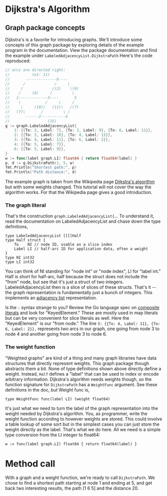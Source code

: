 # Dijkstra's Algorithm
## Graph package concepts
Dijkstra's is a favorite for introducing graphs.  We'll introduce some concepts
of this graph package by exploring details of the example program in the
documentation.  View the package documentation and find the example under
`LabeledAdjacencyList.DijkstraPath`  Here's the code reproduced:
```go
// arcs are directed right:
//          (wt: 11)
//       --------------6----
//      /             /     \
//     /             /(2)    \(9)
//    /     (9)     /         \
//   1-------------3----       5
//    \           /     \     /
//     \     (10)/   (11)\   /(7)
//   (7)\       /         \ /
//       ------2-----------4
//                 (15)
g := graph.LabeledAdjacencyList{
    1: {{To: 2, Label: 7}, {To: 3, Label: 9}, {To: 6, Label: 11}},
    2: {{To: 3, Label: 10}, {To: 4, Label: 15}},
    3: {{To: 4, Label: 11}, {To: 6, Label: 2}},
    4: {{To: 5, Label: 7}},
    6: {{To: 5, Label: 9}},
}
w := func(label graph.LI) float64 { return float64(label) }
p, d := g.DijkstraPath(1, 5, w)
fmt.Println("Shortest path:", p)
fmt.Println("Path distance:", d)
```
The example graph is taken from the Wikipedia page
[Dijkstra's algorithm](https://en.wikipedia.org/wiki/Dijkstra%27s_algorithm)
but with some weights changed.  This tutorial will not cover the way the
algorithm works.  For that the Wikipedia page gives a good introduction.

### The graph literal
That's the construction `graph.LabeledAdjacencyList{`... To understand it,
read the documentation on LabeledAdjacencyList and chase down the type
definitions,
```
type LabeledAdjacencyList [][]Half
type Half struct {
    To    NI // node ID, usable as a slice index
    Label LI // half-arc ID for application data, often a weight
}
type NI int32
type LI int32
```
You can think of NI standing for "node int" or "node index", LI for
"label int." Half is short for half-arc, half because the struct does not
include the "from" node, but see that it's just a struct of two integers.
LabeledAdjacencyList then is a slice of slices of these structs.  That's it --
the graph representation is fundamentally just a bunch of integers.  This
implements an [adjacency list](https://en.wikipedia.org/wiki/Adjacency_list)
representation.

Is the `:` syntax strange to you?  Review the Go language spec on
[composite literals](http://localhost:8081/ref/spec#Composite_literals)
and look for "KeyedElement."  These are mostly used in map literals
but can be very convenient for slice literals as well.  Here the "KeyedElement"
is our "from node."  The line `3: {{To: 4, Label: 11}, {To: 6, Label: 2}},`
represents two arcs in our graph, one going from node 3 to node 4 and another
going from node 3 to node 6.

### The weight function
"Weighted graphs" are kind of a thing and many graph libraries have data
structures that directly represent weights.  This graph package though
abstracts them a bit.  None of type definitions shown above directly define a
weight.  Instead, `Half` defines a "label" that can be used to index or encode
arbitrary information.  Dijkstra's algorithm needs weights though, so the
function signature for `DijkstraPath` has a `WeightFunc` argument.  See these
definitions in the doc, but Weight func is,
```
type WeightFunc func(label LI) (weight float64)
```
It's just what we need to turn the label of the graph representation into the
weight needed by Dijkstra's algorithm.  You, as programmer, write the weight
function according to however weights are stored.  This could involve a table
lookup of some sort but in the simplest cases you can just store the weight
directly as the label.  That's what we do here.  All we need is a simple type
conversion from the LI integer to float64:
```
w := func(label graph.LI) float64 { return float64(label) }
```

# Method call
With a graph and a weight function, we're ready to call `DijkstraPath`.
We chose to find a shortest path starting at node 1 and ending at 5, and get
back two interesting results, the path [1 6 5] and the distance 20.
